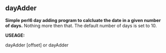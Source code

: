 ## dayAdder

**Simple perl6 day adding program to calcluate the date in a given number of days.**
Nothing more then that.  The default number of days is set to 10.

**USEAGE:**

dayAdder [offset]
or
dayAdder
